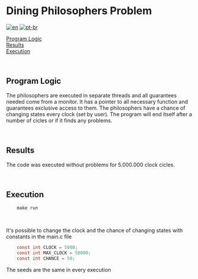 # **Dining Philosophers Problem**

[![en](https://img.shields.io/badge/lang-en-red.svg)](README.md)
[![pt-br](https://img.shields.io/badge/lang-pt--br-green.svg)](README.br.md)


[Program Logic](#program-logic)<br/>
[Results](#results)<br/>
[Execution](#execution)<br/>

<br/>

## Program Logic
The philosophers are executed in separate threads and all guarantees needed come from a monitor. It has a pointer to all necessary function and guarantees exclusive access to them.
The philosophers have a chance of changing states every clock (set by user). The program will end itself after a number of cicles or if it finds any problems.

<br/>

## Results
The code was executed without problems for 5.000.000 clock cicles.

<br/>

## Execution

```
    make run
```

<br/>

It's possible to change the clock and the chance of changing states with constants in the main.c file

```c
    const int CLOCK = 5000;
    const int MAX_CLOCK = 50000;
    const int CHANCE = 50;
```

The seeds are the same in every execution